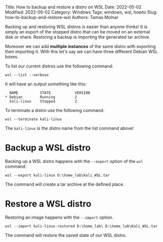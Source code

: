 Title: How to backup and restore a distro on WSL
Date: 2022-05-02
Modified: 2022-05-02
Category: Windows
Tags: windows, wsl, howto
Slug: how-to-backup-and-restore-wsl
Authors: Tamas Molnar

Backing up and restoring WSL distros is easier than anyone thinks! It is simply an export of the stopped distro that can be moved on an external disk or share. Restoring a backup is importing the generated tar archive.

Moreover we can add **multiple instances** of the same distro with exporting then importing it. With this let's say we can have three different Debian WSL boxes.

To list our current distros use the following command:

```
wsl --list --verbose
```

It will have an output something like this:

```
  NAME          STATE           VERSION
* Debian        Running         2
  kali-linux    Stopped         2
```

To terminate a distro use the following command:

```
wsl --terminate kali-linux
```

The `kali-linux` is the distro name from the list command above!

# Backup a WSL distro

Backing up a WSL distro happens with the `--export` option of the `wsl` command:

```
wsl --export kali-linux D:\home_lab\Kali_WSL.tar
```

The command will create a tar archive at the defined place.

# Restore a WSL distro

Restoring an image happens with the `--import` option.

```
wsl --import kali-linux-restored D:\home_lab\ D:\home_lab\Kali_WSL.tar
```

The command will restore the saved state of our WSL distro.